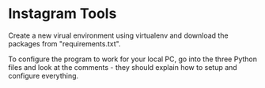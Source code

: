 # Instagram Tools

Create a new virual environment using virtualenv and download the packages from "requirements.txt".

To configure the program to work for your local PC, go into the three Python files and look at the comments - they should explain how to setup and configure everything.
